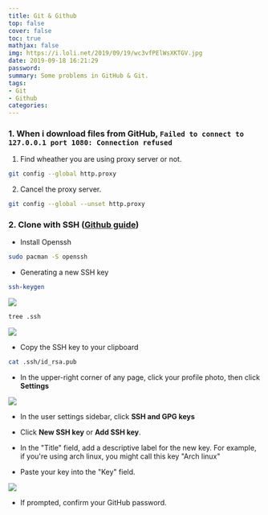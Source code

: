 ```yaml
---
title: Git & Github
top: false
cover: false
toc: true
mathjax: false
img: https://i.loli.net/2019/09/19/wc3vfPElWsXKTGV.jpg
date: 2019-09-18 16:21:29
password:
summary: Some problems in GitHub & Git.
tags:
- Git
- Github
categories:
---
```


### 1. When i download files from GitHub, `Failed to connect to 127.0.0.1 port 1080: Connection refused`

1. Find wheather you are using proxy server or not.

```bash
git config --global http.proxy
```

2. Cancel the proxy server.

```bash
git config --global --unset http.proxy
```

### 2. Clone with SSH ([Github guide](https://help.github.com/en/github/authenticating-to-github/connecting-to-github-with-ssh))
- Install Openssh

```bash
sudo pacman -S openssh
```
- Generating a new SSH key

```bash
ssh-keygen
```

![](https://i.loli.net/2019/12/06/foZjquaH75Jnw3Y.png) 

```bash
tree .ssh
```

![](https://i.loli.net/2019/12/06/oKIUzYLRcp4OhyE.png) 

- Copy the SSH key to your clipboard

```bash
cat .ssh/id_rsa.pub
```

- In the upper-right corner of any page, click your profile photo, then click **Settings**

![](https://i.loli.net/2019/12/06/hIA7KpbfmYMJ14j.png)

- In the user settings sidebar, click **SSH and GPG keys**

- Click **New SSH key** or **Add SSH key**.

- In the "Title" field, add a descriptive label for the new key. For example, if you're using arch linux, you might call this key "Arch linux"

- Paste your key into the "Key" field.

![](https://i.loli.net/2019/12/06/vjZVS19MN2A4hoD.png) 

- If prompted, confirm your GitHub password.






